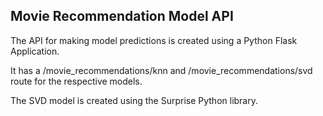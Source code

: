 ## Movie Recommendation Model API 

The API for making model predictions is created using a Python Flask Application. 

It has a /movie_recommendations/knn and /movie_recommendations/svd route for the respective models. 

The SVD model is created using the Surprise Python library.
